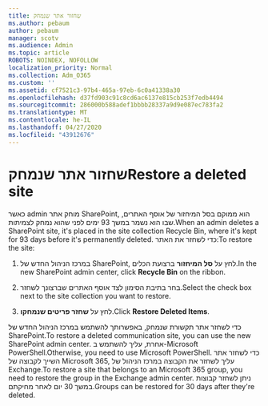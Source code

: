 ```yaml
---
title: שחזור אתר שנמחק
ms.author: pebaum
author: pebaum
manager: scotv
ms.audience: Admin
ms.topic: article
ROBOTS: NOINDEX, NOFOLLOW
localization_priority: Normal
ms.collection: Adm_O365
ms.custom: ''
ms.assetid: cf7521c3-97b4-465a-97eb-6c0a41338a30
ms.openlocfilehash: d37fd903c91c8cd6ac6137e815cb253f7edb4494
ms.sourcegitcommit: 286000b588adef1bbbb28337a9d9e087ec783fa2
ms.translationtype: MT
ms.contentlocale: he-IL
ms.lasthandoff: 04/27/2020
ms.locfileid: "43912676"
---
```

# <a name="restore-a-deleted-site"></a><span data-ttu-id="0561f-102">שחזור אתר שנמחק</span><span class="sxs-lookup"><span data-stu-id="0561f-102">Restore a deleted site</span></span>

<span data-ttu-id="0561f-103">כאשר admin מוחק אתר SharePoint, הוא ממוקם בסל המיחזור של אוסף האתרים, שבו הוא נשמר במשך 93 ימים לפני שהוא נמחק לצמיתות.</span><span class="sxs-lookup"><span data-stu-id="0561f-103">When an admin deletes a SharePoint site, it's placed in the site collection Recycle Bin, where it's kept for 93 days before it's permanently deleted.</span></span> <span data-ttu-id="0561f-104">כדי לשחזר את האתר:</span><span class="sxs-lookup"><span data-stu-id="0561f-104">To restore the site:</span></span>
  
1. <span data-ttu-id="0561f-105">במרכז הניהול החדש של SharePoint, לחץ על **סל המיחזור** ברצועת הכלים.</span><span class="sxs-lookup"><span data-stu-id="0561f-105">In the new SharePoint admin center, click **Recycle Bin** on the ribbon.</span></span> 
    
2. <span data-ttu-id="0561f-106">בחר בתיבת הסימון לצד אוסף האתרים שברצונך לשחזר.</span><span class="sxs-lookup"><span data-stu-id="0561f-106">Select the check box next to the site collection you want to restore.</span></span>
    
3. <span data-ttu-id="0561f-107">לחץ על **שחזר פריטים שנמחקו**.</span><span class="sxs-lookup"><span data-stu-id="0561f-107">Click **Restore Deleted Items**.</span></span>
    
<span data-ttu-id="0561f-108">כדי לשחזר אתר תקשורת שנמחק, באפשרותך להשתמש במרכז הניהול החדש של SharePoint.</span><span class="sxs-lookup"><span data-stu-id="0561f-108">To restore a deleted communication site, you can use the new SharePoint admin center.</span></span> <span data-ttu-id="0561f-109">אחרת, עליך להשתמש ב-Microsoft PowerShell.</span><span class="sxs-lookup"><span data-stu-id="0561f-109">Otherwise, you need to use Microsoft PowerShell.</span></span> <span data-ttu-id="0561f-110">כדי לשחזר אתר השייך לקבוצה של Microsoft 365, עליך לשחזר את הקבוצה במרכז הניהול של Exchange.</span><span class="sxs-lookup"><span data-stu-id="0561f-110">To restore a site that belongs to an Microsoft 365 group, you need to restore the group in the Exchange admin center.</span></span> <span data-ttu-id="0561f-111">ניתן לשחזר קבוצות במשך 30 יום לאחר מחיקתם.</span><span class="sxs-lookup"><span data-stu-id="0561f-111">Groups can be restored for 30 days after they're deleted.</span></span>
  

